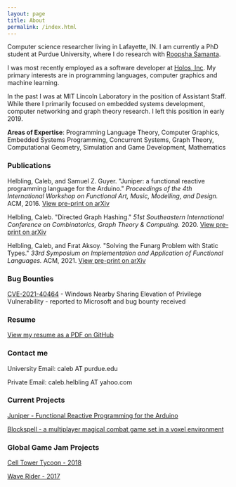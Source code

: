```yaml
---
layout: page
title: About
permalink: /index.html
---
```


Computer science researcher living in Lafayette, IN. I am currently a PhD student at Purdue University, where I do research with [Roopsha Samanta](https://www.cs.purdue.edu/homes/roopsha/).

I was most recently employed as a software developer at [Holos, Inc](https://holos.io/). My primary interests are in programming languages, computer graphics and machine learning.

In the past I was at MIT Lincoln Laboratory in the position of Assistant Staff. While there I primarily focused on embedded systems development, computer networking and graph theory research. I left this position in early 2019.

**Areas of Expertise**: Programming Language Theory, Computer Graphics, Embedded Systems Programming, Concurrent Systems, Graph Theory, Computational Geometry, Simulation and Game Development, Mathematics

### Publications

Helbling, Caleb, and Samuel Z. Guyer. "Juniper: a functional reactive programming language for the Arduino." *Proceedings of the 4th International Workshop on Functional Art, Music, Modelling, and Design.* ACM, 2016. [View pre-print on arXiv](https://arxiv.org/abs/1911.12932)

Helbling, Caleb. "Directed Graph Hashing." *51st Southeastern International Conference on
 Combinatorics, Graph Theory & Computing.* 2020. [View pre-print on arXiv](https://arxiv.org/abs/2002.06653)

Helbling, Caleb, and Fırat Aksoy. "Solving the Funarg Problem with Static Types." *33rd Symposium on Implementation and Application of Functional Languages.* ACM, 2021. [View pre-print on arXiv](https://arxiv.org/abs/2108.07389)

### Bug Bounties

[CVE-2021-40464](https://msrc.microsoft.com/update-guide/vulnerability/CVE-2021-40464) - Windows Nearby Sharing Elevation of Privilege Vulnerability - reported to Microsoft and bug bounty received

### Resume

[View my resume as a PDF on GitHub](https://github.com/calebh/calebh.github.io/blob/master/resume.pdf)

### Contact me

University Email:
caleb AT purdue.edu

Private Email:
caleb.helbling AT yahoo.com

### Current Projects

[Juniper - Functional Reactive Programming for the Arduino](http://www.juniper-lang.org/)

[Blockspell - a multiplayer magical combat game set in a voxel environment](http://www.blockspell.com/)

### Global Game Jam Projects

[Cell Tower Tycoon - 2018](https://globalgamejam.org/2018/games/cell-tower-tycoon)

[Wave Rider - 2017](https://globalgamejam.org/2017/games/wave-rider-3)
